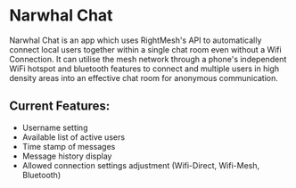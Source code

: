 # Narwhal Chat

Narwhal Chat is an app which uses RightMesh's API to automatically connect local users together within a single chat room
even without a Wifi Connection. It can utilise the mesh network through a phone's independent WiFi hotspot and bluetooth features
to connect and multiple users in high density areas into an effective chat 
room for anonymous communication.

## Current Features:
  * Username setting
  * Available list of active users
  * Time stamp of messages
  * Message history display
  * Allowed connection settings adjustment (Wifi-Direct, Wifi-Mesh, Bluetooth)
  
